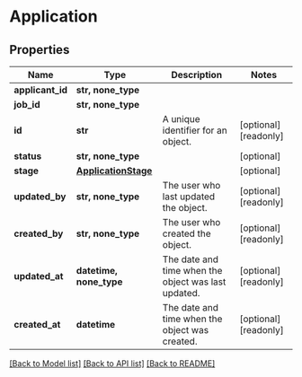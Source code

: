 # Application


## Properties
Name | Type | Description | Notes
------------ | ------------- | ------------- | -------------
**applicant_id** | **str, none_type** |  | 
**job_id** | **str, none_type** |  | 
**id** | **str** | A unique identifier for an object. | [optional] [readonly] 
**status** | **str, none_type** |  | [optional] 
**stage** | [**ApplicationStage**](ApplicationStage.md) |  | [optional] 
**updated_by** | **str, none_type** | The user who last updated the object. | [optional] [readonly] 
**created_by** | **str, none_type** | The user who created the object. | [optional] [readonly] 
**updated_at** | **datetime, none_type** | The date and time when the object was last updated. | [optional] [readonly] 
**created_at** | **datetime** | The date and time when the object was created. | [optional] [readonly] 

[[Back to Model list]](../../README.md#documentation-for-models) [[Back to API list]](../../README.md#documentation-for-api-endpoints) [[Back to README]](../../README.md)


